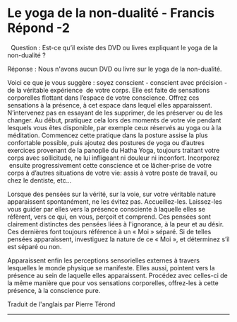 # Le yoga de la non-dualité - Francis Répond -2



&nbsp;
Question : Est-ce qu&rsquo;il existe des DVD ou livres expliquant le yoga de la non-dualit&eacute; ?  

R&eacute;ponse : Nous n'avons aucun DVD ou livre sur le yoga de la non-dualit&eacute;.  

Voici ce que je vous sugg&egrave;re : soyez conscient - conscient avec pr&eacute;cision - de la v&eacute;ritable exp&eacute;rience &nbsp;de votre corps. Elle est faite de sensations corporelles flottant dans l&rsquo;espace de votre conscience. Offrez ces sensations &agrave; la pr&eacute;sence, &agrave; cet espace dans lequel elles apparaissent. N&rsquo;intervenez pas en essayant de les supprimer, de les pr&eacute;server ou de les changer. Au d&eacute;but, pratiquez cela lors des moments de votre vie pendant lesquels vous &ecirc;tes disponible, par exemple ceux r&eacute;serv&eacute;s au yoga ou &agrave; la m&eacute;ditation. Commencez cette pratique dans la posture assise la plus confortable possible, puis ajoutez des postures de yoga ou d&rsquo;autres exercices provenant de la panoplie du Hatha Yoga, toujours traitant votre corps avec sollicitude, ne lui infligeant ni douleur ni inconfort. Incorporez &nbsp;ensuite progressivement cette conscience et ce l&acirc;cher-prise de votre corps &agrave; d&rsquo;autres situations de votre vie: assis &agrave; votre poste de travail, ou chez le dentiste, etc&hellip;  

Lorsque des pens&eacute;es sur la v&eacute;rit&eacute;, sur la voie, sur votre v&eacute;ritable nature apparaissent spontan&eacute;ment, ne les &eacute;vitez pas. Accueillez-les. Laissez-les vous guider par elles vers la pr&eacute;sence consciente &agrave; laquelle elles se r&eacute;f&egrave;rent, vers ce qui, en vous, per&ccedil;oit et comprend. Ces pens&eacute;es sont clairement distinctes des pens&eacute;es li&eacute;es &agrave; l'ignorance, &agrave; la peur et au d&eacute;sir. Ces derni&egrave;res font toujours r&eacute;f&eacute;rence &agrave; un &laquo; Moi &raquo; s&eacute;par&eacute;. Si de telles pens&eacute;es apparaissent, investiguez la nature de ce &laquo; Moi &raquo;, et d&eacute;terminez s&rsquo;il est s&eacute;par&eacute; ou non.  

Apparaissent enfin les perceptions sensorielles externes &agrave; travers lesquelles le monde physique se manifeste. Elles aussi, pointent vers la pr&eacute;sence au sein de laquelle elles apparaissent. Proc&eacute;dez avec celles-ci de la m&ecirc;me mani&egrave;re que pour vos sensations corporelles, offrez-les &agrave; cette pr&eacute;sence, &agrave; la conscience pure.







Traduit de l'anglais par Pierre T&eacute;rond  

--------------------







